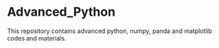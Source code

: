 # Advanced_Python
This repository contains advanced python, numpy, panda and matplotlib codes and materials.
